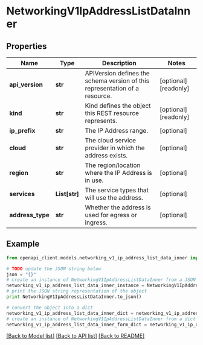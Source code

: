 # NetworkingV1IpAddressListDataInner


## Properties
Name | Type | Description | Notes
------------ | ------------- | ------------- | -------------
**api_version** | **str** | APIVersion defines the schema version of this representation of a resource. | [optional] [readonly] 
**kind** | **str** | Kind defines the object this REST resource represents. | [optional] [readonly] 
**ip_prefix** | **str** | The IP Address range. | [optional] 
**cloud** | **str** | The cloud service provider in which the address exists. | [optional] 
**region** | **str** | The region/location where the IP Address is in use. | [optional] 
**services** | **List[str]** | The service types that will use the address. | [optional] 
**address_type** | **str** | Whether the address is used for egress or ingress. | [optional] 

## Example

```python
from openapi_client.models.networking_v1_ip_address_list_data_inner import NetworkingV1IpAddressListDataInner

# TODO update the JSON string below
json = "{}"
# create an instance of NetworkingV1IpAddressListDataInner from a JSON string
networking_v1_ip_address_list_data_inner_instance = NetworkingV1IpAddressListDataInner.from_json(json)
# print the JSON string representation of the object
print NetworkingV1IpAddressListDataInner.to_json()

# convert the object into a dict
networking_v1_ip_address_list_data_inner_dict = networking_v1_ip_address_list_data_inner_instance.to_dict()
# create an instance of NetworkingV1IpAddressListDataInner from a dict
networking_v1_ip_address_list_data_inner_form_dict = networking_v1_ip_address_list_data_inner.from_dict(networking_v1_ip_address_list_data_inner_dict)
```
[[Back to Model list]](../ccloud/README.md#documentation-for-models) [[Back to API list]](../ccloud/README.md#documentation-for-api-endpoints) [[Back to README]](../ccloud/README.md)


